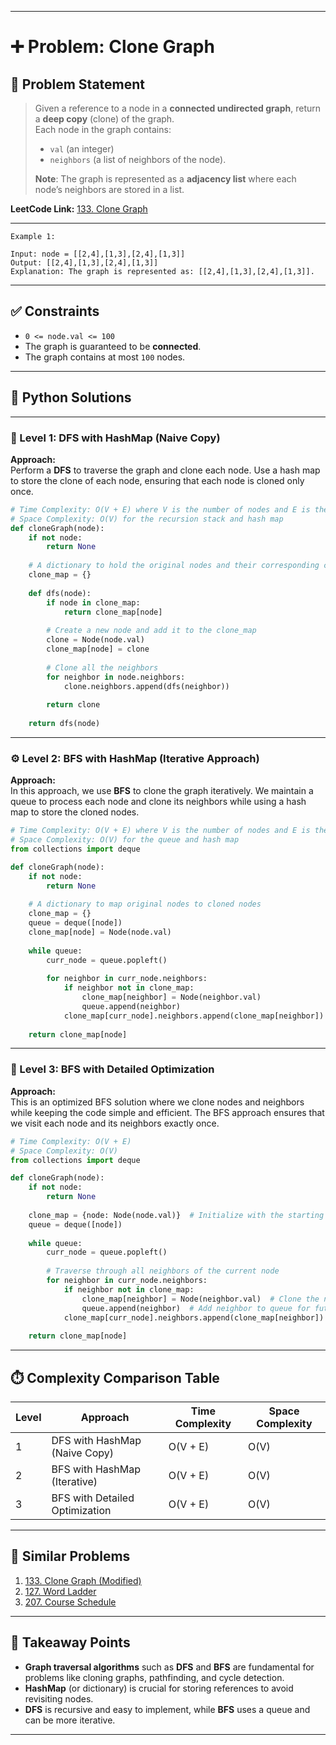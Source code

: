 
---

# ➕ Problem: Clone Graph

## 📘 Problem Statement

> Given a reference to a node in a **connected undirected graph**, return a **deep copy** (clone) of the graph.  
> Each node in the graph contains:
> - `val` (an integer)
> - `neighbors` (a list of neighbors of the node).
> 
> **Note**: The graph is represented as a **adjacency list** where each node’s neighbors are stored in a list.

**LeetCode Link:** [133. Clone Graph](https://leetcode.com/problems/clone-graph/)

---

```
Example 1:

Input: node = [[2,4],[1,3],[2,4],[1,3]]
Output: [[2,4],[1,3],[2,4],[1,3]]
Explanation: The graph is represented as: [[2,4],[1,3],[2,4],[1,3]].
```

---

## ✅ Constraints

- `0 <= node.val <= 100`
- The graph is guaranteed to be **connected**.
- The graph contains at most `100` nodes.

---

## 🧠 Python Solutions

---

### 🧪 Level 1: DFS with HashMap (Naive Copy)

**Approach:**  
Perform a **DFS** to traverse the graph and clone each node. Use a hash map to store the clone of each node, ensuring that each node is cloned only once.

```python
# Time Complexity: O(V + E) where V is the number of nodes and E is the number of edges
# Space Complexity: O(V) for the recursion stack and hash map
def cloneGraph(node):
    if not node:
        return None
    
    # A dictionary to hold the original nodes and their corresponding clone nodes
    clone_map = {}
    
    def dfs(node):
        if node in clone_map:
            return clone_map[node]
        
        # Create a new node and add it to the clone_map
        clone = Node(node.val)
        clone_map[node] = clone
        
        # Clone all the neighbors
        for neighbor in node.neighbors:
            clone.neighbors.append(dfs(neighbor))
        
        return clone
    
    return dfs(node)
```

---

### ⚙️ Level 2: BFS with HashMap (Iterative Approach)

**Approach:**  
In this approach, we use **BFS** to clone the graph iteratively. We maintain a queue to process each node and clone its neighbors while using a hash map to store the cloned nodes.

```python
# Time Complexity: O(V + E) where V is the number of nodes and E is the number of edges
# Space Complexity: O(V) for the queue and hash map
from collections import deque

def cloneGraph(node):
    if not node:
        return None
    
    # A dictionary to map original nodes to cloned nodes
    clone_map = {}
    queue = deque([node])
    clone_map[node] = Node(node.val)
    
    while queue:
        curr_node = queue.popleft()
        
        for neighbor in curr_node.neighbors:
            if neighbor not in clone_map:
                clone_map[neighbor] = Node(neighbor.val)
                queue.append(neighbor)
            clone_map[curr_node].neighbors.append(clone_map[neighbor])
    
    return clone_map[node]
```

---

### 🚀 Level 3: BFS with Detailed Optimization

**Approach:**  
This is an optimized BFS solution where we clone nodes and neighbors while keeping the code simple and efficient. The BFS approach ensures that we visit each node and its neighbors exactly once.

```python
# Time Complexity: O(V + E)
# Space Complexity: O(V)
from collections import deque

def cloneGraph(node):
    if not node:
        return None
    
    clone_map = {node: Node(node.val)}  # Initialize with the starting node
    queue = deque([node])
    
    while queue:
        curr_node = queue.popleft()
        
        # Traverse through all neighbors of the current node
        for neighbor in curr_node.neighbors:
            if neighbor not in clone_map:
                clone_map[neighbor] = Node(neighbor.val)  # Clone the neighbor
                queue.append(neighbor)  # Add neighbor to queue for future processing
            clone_map[curr_node].neighbors.append(clone_map[neighbor])
    
    return clone_map[node]
```

---

## ⏱️ Complexity Comparison Table

| Level | Approach                           | Time Complexity       | Space Complexity     |
|-------|------------------------------------|-----------------------|----------------------|
| 1     | DFS with HashMap (Naive Copy)      | O(V + E)             | O(V)                 |
| 2     | BFS with HashMap (Iterative)       | O(V + E)             | O(V)                 |
| 3     | BFS with Detailed Optimization     | O(V + E)             | O(V)                 |

---

## 🔗 Similar Problems

1. [133. Clone Graph (Modified)](https://leetcode.com/problems/clone-graph/)
2. [127. Word Ladder](https://leetcode.com/problems/word-ladder/)
3. [207. Course Schedule](https://leetcode.com/problems/course-schedule/)

---

## 📌 Takeaway Points

- **Graph traversal algorithms** such as **DFS** and **BFS** are fundamental for problems like cloning graphs, pathfinding, and cycle detection.
- **HashMap** (or dictionary) is crucial for storing references to avoid revisiting nodes.
- **DFS** is recursive and easy to implement, while **BFS** uses a queue and can be more iterative.

---
